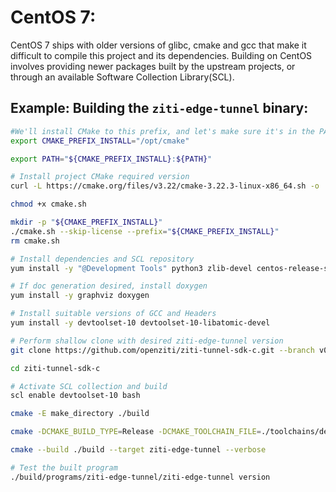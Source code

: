 # CentOS 7:

CentOS 7 ships with older versions of glibc, cmake and gcc that make it difficult to compile this project and its dependencies. Building on CentOS involves providing newer packages built by the upstream projects, or through an available Software Collection Library(SCL).

## Example: Building the `ziti-edge-tunnel` binary:


```bash
#We'll install CMake to this prefix, and let's make sure it's in the PATH
export CMAKE_PREFIX_INSTALL="/opt/cmake"

export PATH="${CMAKE_PREFIX_INSTALL}:${PATH}"

# Install project CMake required version
curl -L https://cmake.org/files/v3.22/cmake-3.22.3-linux-x86_64.sh -o ./cmake.sh

chmod +x cmake.sh

mkdir -p "${CMAKE_PREFIX_INSTALL}"
./cmake.sh --skip-license --prefix="${CMAKE_PREFIX_INSTALL}"
rm cmake.sh

# Install dependencies and SCL repository
yum install -y "@Development Tools" python3 zlib-devel centos-release-scl

# If doc generation desired, install doxygen
yum install -y graphviz doxygen

# Install suitable versions of GCC and Headers
yum install -y devtoolset-10 devtoolset-10-libatomic-devel

# Perform shallow clone with desired ziti-edge-tunnel version
git clone https://github.com/openziti/ziti-tunnel-sdk-c.git --branch v0.17.24 --depth 1

cd ziti-tunnel-sdk-c

# Activate SCL collection and build
scl enable devtoolset-10 bash

cmake -E make_directory ./build

cmake -DCMAKE_BUILD_TYPE=Release -DCMAKE_TOOLCHAIN_FILE=./toolchains/default.cmake -S . -B ./build

cmake --build ./build --target ziti-edge-tunnel --verbose

# Test the built program
./build/programs/ziti-edge-tunnel/ziti-edge-tunnel version
```